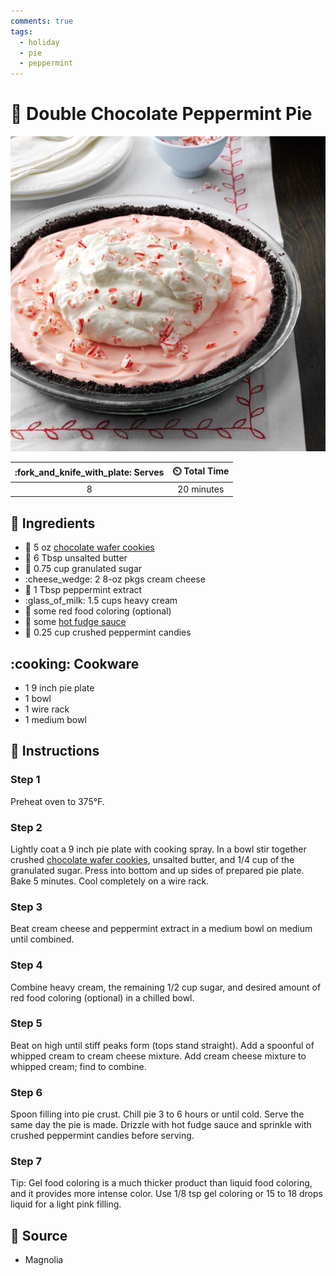 ```yaml
---
comments: true
tags:
  - holiday
  - pie
  - peppermint
---
```

# :pie: Double Chocolate Peppermint Pie

![Double Chocolate Peppermint Pie](../assets/images/double-chocolate-peppermint-pie.jpg)

| :fork_and_knife_with_plate: Serves | :timer_clock: Total Time |
|:----------------------------------:|:-----------------------: |
| 8 | 20 minutes |

## :salt: Ingredients

- :cookie: 5 oz [chocolate wafer cookies][1]
- :butter: 6 Tbsp unsalted butter
- :candy: 0.75 cup granulated sugar
- :cheese_wedge: 2 8-oz pkgs cream cheese
- :herb: 1 Tbsp peppermint extract
- :glass_of_milk: 1.5 cups heavy cream
- :red_circle: some red food coloring (optional)
- :chocolate_bar: some [hot fudge sauce][2]
- :candy: 0.25 cup crushed peppermint candies

## :cooking: Cookware

- 1 9 inch pie plate
- 1 bowl
- 1 wire rack
- 1 medium bowl

## :pencil: Instructions

### Step 1

Preheat oven to 375°F.

### Step 2

Lightly coat a 9 inch pie plate with cooking spray. In a bowl stir together crushed [chocolate wafer cookies][1],
unsalted butter, and 1/4 cup of the granulated sugar. Press into bottom and up sides of prepared pie plate. Bake 5
minutes. Cool completely on a wire rack.

### Step 3

Beat cream cheese and peppermint extract in a medium bowl on medium until combined.

### Step 4

Combine heavy cream, the remaining 1/2 cup sugar, and desired amount of red food coloring (optional) in a chilled bowl.

### Step 5

Beat on high until stiff peaks form (tops stand straight). Add a spoonful of whipped cream to cream cheese mixture. Add
cream cheese mixture to whipped cream; find to combine.

### Step 6

Spoon filling into pie crust. Chill pie 3 to 6 hours or until cold. Serve the same day the pie is made. Drizzle with hot
fudge sauce and sprinkle with crushed peppermint candies before serving.

### Step 7

Tip: Gel food coloring is a much thicker product than liquid food coloring, and it provides more intense color. Use 1/8
tsp gel coloring or 15 to 18 drops liquid for a light pink filling.

## :link: Source

- Magnolia

[1]: <../cookies-and-bars/chocolate-pizzelle.md>
[2]: <../sauces-and-dressings/hot-fudge-sauce.md>
